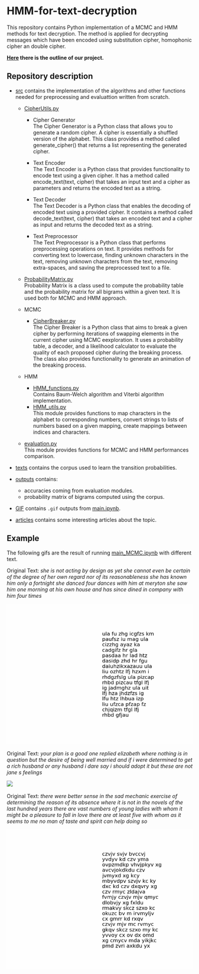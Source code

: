 # HMM-for-text-decryption

This repository contains Python implementation of a MCMC and HMM methods for text decryption.
The method is applied for decrypting messages which have been encoded using substitution cipher, homophonic cipher an double cipher.

**[Here](Decryption%20using%20HMM.pdf) there is the outline of our project.**
## Repository description

- [src](src/) contains the implementation of the algorithms and other functions needed for preprocessing and evaluattion written from scratch.

    - [CipherUtils.py](src/CipherUtils.py) 
        - Cipher Generator \
            The Cipher Generator is a Python class that allows you to generate a random cipher. A cipher is essentially a shuffled version of the alphabet. This class provides a method called generate_cipher() that returns a list representing the generated cipher.

        - Text Encoder \
            The Text Encoder is a Python class that provides functionality to encode text using a given cipher. It has a method called encode_text(text, cipher) that takes an input text and a cipher as parameters and returns the encoded text as a string.

        - Text Decoder \
            The Text Decoder is a Python class that enables the decoding of encoded text using a provided cipher. It contains a method called decode_text(text, cipher) that takes an encoded text and a cipher as input and returns the decoded text as a string.

        - Text Preprocessor \
            The Text Preprocessor is a Python class that performs preprocessing operations on text. It provides methods for converting text to lowercase, finding unknown characters in the text, removing unknown characters from the text, removing extra-spaces, and saving the preprocessed text to a file.

    - [ProbabilityMatrix.py](src/ProbabilityMatrix.py) \
            Probability Matrix is a class used to compute the probability table and the probability matrix for all bigrams within a given text. It is used both for MCMC and HMM approach.
      
    - MCMC
        - [CipherBreaker.py](src/CipherBreaker.py) \
            The Cipher Breaker is a Python class that aims to break a given cipher by performing iterations of swapping elements in the current cipher using MCMC eexploration. It uses a probability table, a decoder, and a likelihood calculator to evaluate the quality of each proposed cipher during the breaking process. The class also provides functionality to generate an animation of the breaking process.
    - HMM
      - [HMM_functions.py](src/HMM_functions.py) \
            Contains Baum-Welch algorithm and Viterbi algorithm implementation.
      - [HMM_utils.py](src/HMM_utils.py) \
            This module provides functions to map characters in the alphabet to corresponding numbers, convert strings to lists of numbers based on a given mapping, create mappings between indices and characters.

    - [evaluation.py](src/evaluation.py) \
            This module provides functions for MCMC and HMM performances comparison.
    
        
      
    
    
- [texts](texts/) contains the corpus used to learn the transition probabilities.

- [outputs](outputs/) contains:
    - accuracies coming from evaluation modules.
    - probability matrix of bigrams computed using the corpus.

- [GIF](GIF/) contains ```.gif``` outputs from [main.ipynb](main.ipynb).
- [articles](articles/) contains some interesting articles about the topic.

## Example

The following gifs are the result of running [main_MCMC.ipynb](main_MCMC.ipynb) with different text.

Original Text: *she is not acting by design as yet she cannot even be certain of the degree of her own regard nor of its reasonableness she has known him only a fortnight she danced four dances with him at meryton she saw him one morning at his own house and has since dined in company with him four times*

![](GIF/she%20is%20not.gif)


Original Text: *your plan is a good one replied elizabeth where nothing is in question but the desire of being well married and if i were determined to get a rich husband or any husband i dare say i should adopt it but these are not jane s feelings*

![](GIF/your%20plan.gif)


Original Text: *there were better sense in the sad mechanic exercise of determining the reason of its absence where it is not in the novels of the last hundred years there are vast numbers of young ladies with whom it might be a pleasure to fall in love there are at least five with whom as it seems to me no man of taste and spirit can help doing so*


![](GIF/there%20were.gif)

